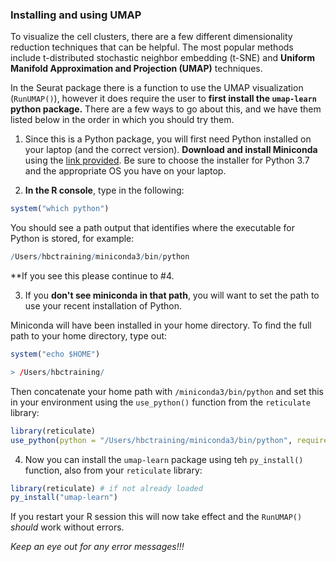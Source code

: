 ### Installing and using UMAP


To visualize the cell clusters, there are a few different dimensionality reduction techniques that can be helpful. The most popular methods include t-distributed stochastic neighbor embedding (t-SNE) and **Uniform Manifold Approximation and Projection (UMAP)** techniques.

In the Seurat package there is a function to use the UMAP visualization (`RunUMAP()`), however it does require the user to  **first install the `umap-learn` python package.**  There are a few ways to go about this, and we have them listed below in the order in which you should try them.

1. Since this is a Python package, you will first need Python installed on your laptop (and the correct version). **Download and install Miniconda** using the [link provided](https://docs.conda.io/en/latest/miniconda.html). Be sure to choose the installer for Python 3.7 and the appropriate OS you have on your laptop.


2. **In the R console**, type in the following:

```r
system("which python")
```

You should see a path output that identifies where the executable for Python is stored, for example:

```r
/Users/hbctraining/miniconda3/bin/python

```

**If you see this please continue to #4.


3. If you **don't see miniconda in that path**, you will want to set the path to use your recent installation of Python.

Miniconda will have been installed in your home directory. To find the full path to your home directory, type out:

```r
system("echo $HOME")

> /Users/hbctraining/

```

Then concatenate your home path with `/miniconda3/bin/python` and set this in your environment using the `use_python()` function from the `reticulate` library:

```r
library(reticulate)
use_python(python = "/Users/hbctraining/miniconda3/bin/python", required = T)

```

4. Now you can install the `umap-learn` package using teh `py_install()` function, also from your `reticulate` library:

```r
library(reticulate) # if not already loaded
py_install("umap-learn")

```

If you restart your R session this will now take effect and the `RunUMAP()` *should* work without errors.

*Keep an eye out for any error messages!!!* 

